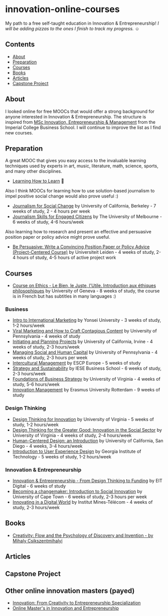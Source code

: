 # innovation-online-courses
My path to a free self-taught education in Innovation & Entrepreneurship! *I will be adding pizzas to the ones I finish to track my progress.* :relaxed:

## Contents

- [About](#about)
- [Preparation](#preparation)
- [Courses](#courses)
- [Books](#books)
- [Articles](#articles)
- [Capstone Project](#capstoneproject)

## About

I looked online for free MOOCs that would offer a strong background for anyone interested in Innovation & Entrepreneurship. The structure is inspired from [MSc Innovation, Entrepreneurship & Management](https://www.imperial.ac.uk/business-school/programmes/msc-innovation-entrepreneurship-management/programme-content/core-modules/) from the Imperial College Business School. I will continue to improve the list as I find new courses.

## Preparation

A great MOOC that gives you easy access to the invaluable learning techniques used by experts in art, music, literature, math, science, sports, and many other disciplines. 

- [Learning How to Learn](https://www.coursera.org/learn/learning-how-to-learn) :pizza:

Also I think MOOCs for learning how to use solution-based journalism to impel positive social change would also prove useful :)

- [Journalism for Social Change](https://www.edx.org/course/journalism-social-change-uc-berkeleyx-j4sc101x-0) by University of California, Berkeley - 7 weeks of study, 2 - 4 hours per week
- [Journalism Skills for Engaged Citizens](https://www.coursera.org/learn/journalism-skills) by The University of Melbourne - 6 weeks of study, 4-6 hours/week

Also learning how to research and present an effective and persuasive position paper or policy advice might prove useful.

- [Be Persuasive: Write a Convincing Position Paper or Policy Advice (Project-Centered Course)](https://www.coursera.org/learn/persuasive-writing) by Universiteit Leiden - 4 weeks of study, 2-4 hours of study, 4-5 hours of active project work

## Courses

- [Course on Ethics - Le Bien, le Juste, l'Utile. Introduction aux éthiques philosophiques](https://www.coursera.org/learn/ethique/home/info) by University of Geneva - 8 weeks of study, the course is in French but has subtitles in many languages :)

### Business

- [Intro to International Marketing](https://www.coursera.org/learn/intro-international-marketing) by Yonsei University - 3 weeks of study, 1-2 hours/week
- [Viral Marketing and How to Craft Contagious Content](https://www.coursera.org/learn/wharton-contagious-viral-marketing) by University of Pennsylvania - 4 weeks of study
- [Initiating and Planning Projects](https://www.coursera.org/learn/project-planning) by University of California, Irvine - 4 weeks of study, 2-3 hours/week
- [Managing Social and Human Capital](https://www.coursera.org/learn/wharton-social-human-capital) by University of Pennsylvania - 4 weeks of study, 2-3 hours per week
- [Intercultural Management](https://www.coursera.org/learn/intercultural) by ESCP Europe - 5 weeks of study
- [Strategy and Sustainability](https://www.coursera.org/learn/strategy-sustainability) by  IESE Business School - 6 weeks of study, 2-3 hours/week
- [Foundations of Business Strategy](https://www.coursera.org/learn/uva-darden-foundations-business-strategy) by University of Virginia - 4 weeks of study, 5-6 hours/week
- [Innovation Management](https://www.coursera.org/learn/innovation-management) by Erasmus University Rotterdam - 9 weeks of study

### Design Thinking

- [Design Thinking for Innovation](https://www.coursera.org/learn/uva-darden-design-thinking-innovation) by University of Virginia - 5 weeks of study, 1-2 hours/week
- [Design Thinking for the Greater Good: Innovation in the Social Sector](https://www.coursera.org/learn/uva-darden-design-thinking-social-sector) by University of Virginia - 4 weeks of study, 2-4 hours/week
- [Human-Centered Design: an Introduction](https://www.coursera.org/learn/human-computer-interaction) by University of California, San Diego - 4 weeks, 3-4 hours/week
- [Introduction to User Experience Design](https://www.coursera.org/learn/user-experience-design) by Georgia Institute of Technology - 5 weeks of study, 1-2 hours/week

### Innovation & Entrepreneurship

- [Innovation & Entrepreneurship - From Design Thinking to Funding](https://www.coursera.org/learn/design-thinking-entrepreneurship) by EIT Digital - 6 weeks of study
- [Becoming a changemaker: Introduction to Social Innovation](https://www.coursera.org/learn/social-innovation) by University of Cape Town - 6 weeks of study, 2-3 hours per week
- [Innovating in a Digital World](https://www.coursera.org/learn/innovating-digital-world) by Institut Mines-Télécom - 4 weeks of study, 2-3 hours/week

 

## Books

- [Creativity: Flow and the Psychology of Discovery and Invention - by Mihaly Csikszentmihalyi](https://www.amazon.com/dp/B000TG1X9C/_encoding=UTF8?coliid=I1LWO2EJGGDLSF&colid=1JLWQRITY8T8Y&psc=0)

## Articles



## Capstone Project

## Other online innovation masters (payed)

- [Innovation: From Creativity to Entrepreneurship Specialization](https://www.coursera.org/specializations/innovation-creativity-entrepreneurship)
- [Online Master's in Innovation and Entrepreneurship](https://www.coursera.org/degrees/omie)


